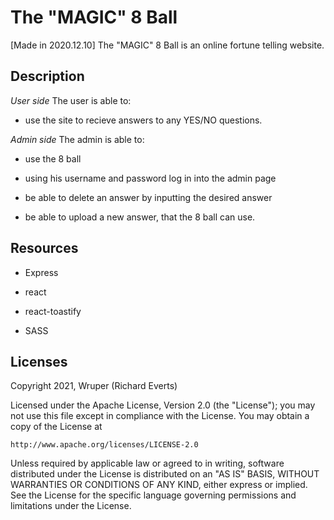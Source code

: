 # The "MAGIC" 8 Ball
[Made in 2020.12.10]
The "MAGIC" 8 Ball is an online fortune telling website.

## Description

*User side*
The user is able to:

*  use the site to recieve answers to any YES/NO questions.

*Admin side*
The admin is able to:

*  use the 8 ball

*  using his username and password log in into the admin page

*  be able to delete an answer by inputting the desired answer

*  be able to upload a new answer, that the 8 ball can use.


## Resources

*  Express

*  react

*  react-toastify

*  SASS

## Licenses

Copyright 2021, Wruper (Richard Everts)

Licensed under the Apache License, Version 2.0 (the "License");
you may not use this file except in compliance with the License.
You may obtain a copy of the License at

    http://www.apache.org/licenses/LICENSE-2.0

Unless required by applicable law or agreed to in writing, software
distributed under the License is distributed on an "AS IS" BASIS,
WITHOUT WARRANTIES OR CONDITIONS OF ANY KIND, either express or implied.
See the License for the specific language governing permissions and
limitations under the License.
